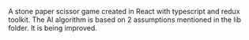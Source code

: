 A stone paper scissor game created in React with typescript and redux toolkit. The AI algorithm is based on 2 assumptions mentioned in the lib folder. It is being improved.
